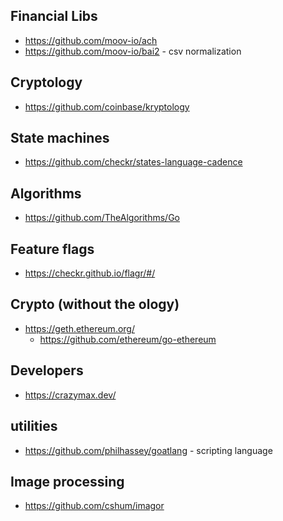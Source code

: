 
## Financial Libs
* https://github.com/moov-io/ach
* https://github.com/moov-io/bai2 - csv normalization 

## Cryptology 
* https://github.com/coinbase/kryptology

## State machines
* https://github.com/checkr/states-language-cadence

## Algorithms
* https://github.com/TheAlgorithms/Go

## Feature flags
* https://checkr.github.io/flagr/#/

## Crypto (without the ology)
* https://geth.ethereum.org/
    * https://github.com/ethereum/go-ethereum

## Developers
* https://crazymax.dev/

## utilities
* https://github.com/philhassey/goatlang - scripting language

## Image processing 
* https://github.com/cshum/imagor